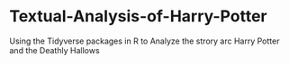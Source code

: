 # Textual-Analysis-of-Harry-Potter
Using the Tidyverse packages in R to Analyze the strory arc Harry Potter and the Deathly Hallows
